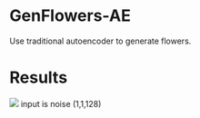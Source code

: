 # GenFlowers-AE
Use traditional autoencoder to generate flowers.
# Results
<img src="flowers.PNG">
input is noise (1,1,128)
